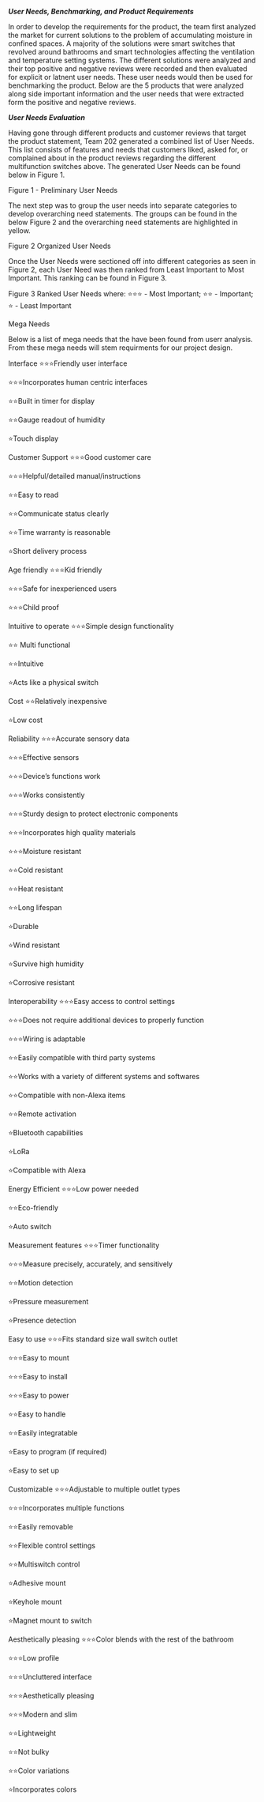 _**User Needs, Benchmarking, and Product Requirements**_

In order to develop the requirements for the product, the team first analyzed the market for current solutions to the problem of accumulating moisture in confined spaces. A majority of the solutions were smart switches that revolved around bathrooms and smart technologies affecting the ventilation and temperature setting systems. The different solutions were analyzed and their top positive and negative reviews were recorded and then evaluated for explicit or latnent user needs. These user needs would then be used for benchmarking the product. Below are the 5 products that were analyzed along side important information and the user needs that were extracted form the positive and negative reviews.

_**User Needs Evaluation**_

Having gone through different products and customer reviews that target the product statement, Team 202 generated a combined list of User Needs. This list consists of features and needs that customers liked, asked for, or complained about in the product reviews regarding the different multifunction switches above. The generated User Needs can be found below in Figure 1.



Figure 1 - Preliminary User Needs

The next step was to group the user needs into separate categories to develop overarching need statements. The groups can be found in the below Figure 2 and the overarching need statements are highlighted in yellow.

Figure 2 Organized User Needs

Once the User Needs were sectioned off into different categories as seen in Figure 2, each User Need was then ranked from Least Important to Most Important. This ranking can be found in Figure 3.

Figure 3 Ranked User Needs where: ⭐⭐⭐ - Most Important; ⭐⭐ - Important; ⭐ - Least Important

Mega Needs

Below is a list of mega needs that the have been found from userr analysis. From these mega needs will stem requirments for our project design.

Interface
⭐⭐⭐Friendly user interface

⭐⭐⭐Incorporates human centric interfaces

⭐⭐Built in timer for display

⭐⭐Gauge readout of humidity

⭐Touch display

Customer Support
⭐⭐⭐Good customer care

⭐⭐⭐Helpful/detailed manual/instructions

⭐⭐Easy to read

⭐⭐Communicate status clearly

⭐⭐Time warranty is reasonable

⭐Short delivery process

Age friendly
⭐⭐⭐Kid friendly

⭐⭐⭐Safe for inexperienced users

⭐⭐⭐Child proof

Intuitive to operate
⭐⭐⭐Simple design functionality

⭐⭐ Multi functional

⭐⭐Intuitive

⭐Acts like a physical switch

Cost
⭐⭐Relatively inexpensive

⭐Low cost

Reliability
⭐⭐⭐Accurate sensory data

⭐⭐⭐Effective sensors

⭐⭐⭐Device’s functions work

⭐⭐⭐Works consistently

⭐⭐⭐Sturdy design to protect electronic components

⭐⭐⭐Incorporates high quality materials

⭐⭐⭐Moisture resistant

⭐⭐Cold resistant

⭐⭐Heat resistant

⭐⭐Long lifespan

⭐Durable

⭐Wind resistant

⭐Survive high humidity

⭐Corrosive resistant

Interoperability
⭐⭐⭐Easy access to control settings

⭐⭐⭐Does not require additional devices to properly function

⭐⭐⭐Wiring is adaptable

⭐⭐Easily compatible with third party systems

⭐⭐Works with a variety of different systems and softwares

⭐⭐Compatible with non-Alexa items

⭐⭐Remote activation

⭐Bluetooth capabilities

⭐LoRa

⭐Compatible with Alexa

Energy Efficient
⭐⭐⭐Low power needed

⭐⭐Eco-friendly

⭐Auto switch

Measurement features
⭐⭐⭐Timer functionality

⭐⭐⭐Measure precisely, accurately, and sensitively

⭐⭐Motion detection

⭐Pressure measurement

⭐Presence detection

Easy to use
⭐⭐⭐Fits standard size wall switch outlet

⭐⭐⭐Easy to mount

⭐⭐⭐Easy to install

⭐⭐⭐Easy to power

⭐⭐Easy to handle

⭐⭐Easily integratable

⭐Easy to program (if required)

⭐Easy to set up

Customizable
⭐⭐⭐Adjustable to multiple outlet types

⭐⭐⭐Incorporates multiple functions

⭐⭐Easily removable

⭐⭐Flexible control settings

⭐⭐Multiswitch control

⭐Adhesive mount

⭐Keyhole mount

⭐Magnet mount to switch

Aesthetically pleasing
⭐⭐⭐Color blends with the rest of the bathroom

⭐⭐⭐Low profile

⭐⭐⭐Uncluttered interface

⭐⭐⭐Aesthetically pleasing

⭐⭐⭐Modern and slim

⭐⭐Lightweight

⭐⭐Not bulky

⭐⭐Color variations

⭐Incorporates colors
